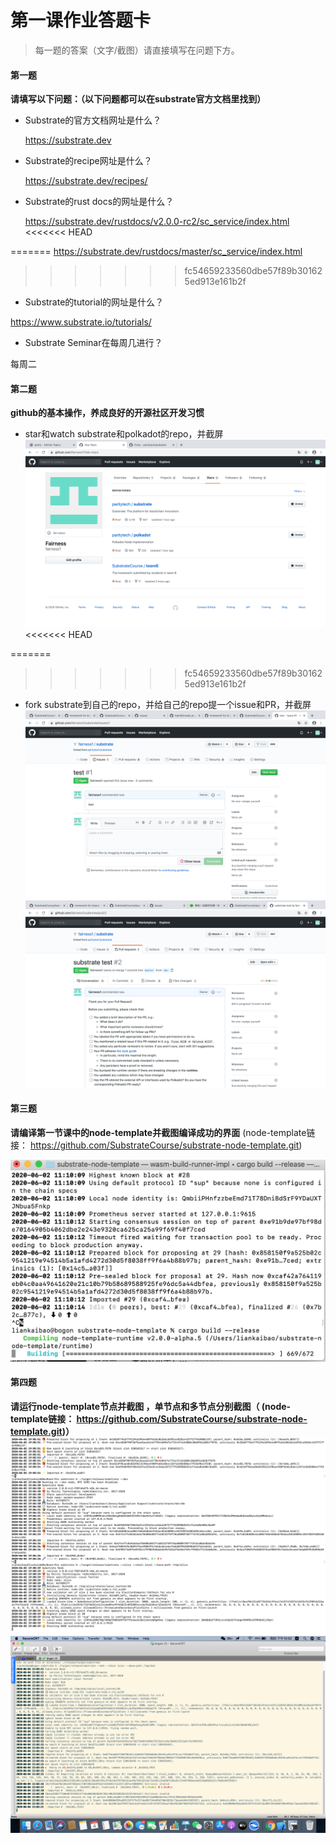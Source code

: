 # 第一课作业答题卡

> 每一题的答案（文字/截图）请直接填写在问题下方。

#### 第一题

**请填写以下问题：（以下问题都可以在substrate官方文档里找到）**

- Substrate的官方文档网址是什么？

  https://substrate.dev

- Substrate的recipe网址是什么？

  https://substrate.dev/recipes/  

- Substrate的rust docs的网址是什么？

  https://substrate.dev/rustdocs/v2.0.0-rc2/sc_service/index.html
<<<<<<< HEAD

=======
  https://substrate.dev/rustdocs/master/sc_service/index.html
>>>>>>> fc54659233560dbe57f89b301625ed913e161b2f
- Substrate的tutorial的网址是什么？

https://www.substrate.io/tutorials/ 

- Substrate Seminar在每周几进行？
 
 每周二

#### 第二题

**github的基本操作，养成良好的开源社区开发习惯**

- star和watch substrate和polkadot的repo，并截屏
![star-watch-2.png]( ./star-watch-2.png)
<<<<<<< HEAD

=======
>>>>>>> fc54659233560dbe57f89b301625ed913e161b2f

- fork substrate到自己的repo，并给自己的repo提一个issue和PR，并截屏
![frok-issue-substrate.png]( ./frok-issue-substrate.png)
![substrate-pr.png]( ./substrate-pr.png)

#### 第三题

**请编译第一节课中的node-template并截图编译成功的界面** (node-template链接： https://github.com/SubstrateCourse/substrate-node-template.git)

![compile-tem-node.png]( ./compile-tem-node.png)
#### 第四题

**请运行node-template节点并截图 ，单节点和多节点分别截图（ (node-template链接： https://github.com/SubstrateCourse/substrate-node-template.git)）**
![simple.png]( ./simple.png)
![Multi-node.png]( ./Multi-node.png)

